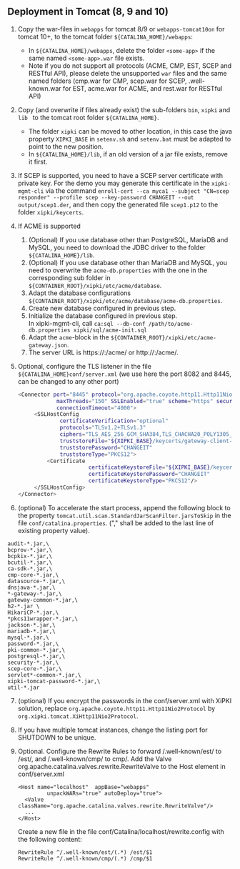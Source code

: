 Deployment in Tomcat (8, 9 and 10)
----
1. Copy the war-files in `webapps` for tomcat 8/9 or `webapps-tomcat10on` for tomcat 10+,
   to the tomcat folder `${CATALINA_HOME}/webapps`:
   - In `${CATALINA_HOME}/webapps`, delete the folder `<some-app>` if the same named `<some-app>.war` file exists.
   - Note if you do not support all protocols (ACME, CMP, EST, SCEP and RESTful API), please delete the unsupported `war`
     files and the same named folders
     (cmp.war for CMP, scep.war for SCEP, .well-known.war for EST, acme.war for ACME, and rest.war for RESTful API)
2. Copy (and overwrite if files already exist) the sub-folders `bin`, `xipki` and `lib `
   to the tomcat root folder `${CATALINA_HOME}`.
   - The folder `xipki` can be moved to other location, in this case the java property `XIPKI_BASE` in
     `setenv.sh` and `setenv.bat` must be adapted to point to the new position.
   - In `${CATALINA_HOME}/lib`, if an old version of a jar file exists, remove it first.
3. If SCEP is supported, you need to have a SCEP server certificate with private key. For the demo you may generate this
   certificate in the `xipki-mgmt-cli` via the command 
   `enroll-cert --ca myca1 --subject "CN=scep responder" --profile scep --key-password CHANGEIT --out output/scep1.der`,
   and then copy the generated file `scep1.p12` to the folder `xipki/keycerts`.
4. If ACME is supported
   1. (Optional) If you use database other than PostgreSQL, MariaDB and MySQL, you need to
      download the JDBC driver to the folder `${CATALINA_HOME}/lib`.
   2. (Optional) If you use database other than MariaDB and MySQL, you need to overwrite the
      `acme-db.properties` with the one in the corresponding sub folder in `${CONTAINER_ROOT}/xipki/etc/acme/database`.
   3. Adapt the database configurations `${CONTAINER_ROOT}/xipki/etc/acme/database/acme-db.properties`.
   4. Create new database configured in previous step.
   5. Initialize the database configured in previous step.  
      In xipki-mgmt-cli, call `ca:sql --db-conf /path/to/acme-db.properties xipki/sql/acme-init.sql`
   6. Adapt the `acme`-block in the `${CONTAINER_ROOT}/xipki/etc/acme-gateway.json`.
   7. The server URL is https://<host>:<HTTPS-port>/acme/ or http://<host>:<HTTP-port>/acme/.
5. Optional, configure the TLS listener in the file
   `${CATALINA_HOME}conf/server.xml` (we use here the port 8082 and 8445, can be changed to any other port)
   ```sh
   <Connector port="8445" protocol="org.apache.coyote.http11.Http11Nio2Protocol"
               maxThreads="150" SSLEnabled="true" scheme="https" secure="true"
               connectionTimeout="4000">
        <SSLHostConfig
                certificateVerification="optional"
                protocols="TLSv1.2+TLSv1.3"
                ciphers="TLS_AES_256_GCM_SHA384,TLS_CHACHA20_POLY1305_SHA256,TLS_AES_128_GCM_SHA256,TLS_AES_128_CCM_8_SHA256,TLS_AES_128_CCM_SHA256,TLS_ECDHE_ECDSA_WITH_AES_128_GCM_SHA256,TLS_ECDHE_ECDSA_WITH_AES_128_CBC_SHA256, TLS_ECDHE_RSA_WITH_AES_128_GCM_SHA256, TLS_ECDHE_RSA_WITH_AES_128_CBC_SHA256"
                truststoreFile="${XIPKI_BASE}/keycerts/gateway-client-ca-certstore.p12"
                truststorePassword="CHANGEIT"
                truststoreType="PKCS12">
            <Certificate
                         certificateKeystoreFile="${XIPKI_BASE}/keycerts/gateway-server.p12"
                         certificateKeystorePassword="CHANGEIT"
                         certificateKeystoreType="PKCS12"/>
        </SSLHostConfig>
   </Connector>
   ```

6. (optional) To accelerate the start process, append the following block to the property
  `tomcat.util.scan.StandardJarScanFilter.jarsToSkip` in the file `conf/catalina.properties`.
   (",\" shall be added to the last line of existing property value).

```
audit-*.jar,\
bcprov-*.jar,\
bcpkix-*.jar,\
bcutil-*.jar,\
ca-sdk-*.jar,\
cmp-core-*.jar,\
datasource-*.jar,\
dnsjava-*.jar,\
*-gateway-*.jar,\
gateway-common-*.jar,\
h2-*.jar \
HikariCP-*.jar,\
*pkcs11wrapper-*.jar,\
jackson-*.jar,\
mariadb-*.jar,\
mysql-*.jar,\
password-*.jar,\
pki-common-*.jar,\
postgresql-*.jar,\
security-*.jar,\
scep-core-*.jar,\
servlet*-common-*.jar,\
xipki-tomcat-password-*.jar,\
util-*.jar
```

7. (optional) If you encrypt the passwords in the conf/server.xml with XiPKI solution, replace
   `org.apache.coyote.http11.Http11Nio2Protocol` by `org.xipki.tomcat.XiHttp11Nio2Protocol`.

8. If you have multiple tomcat instances, change the listing port for SHUTDOWN to be unique.

9. Optional. Configure the Rewrite Rules to forward /.well-known/est/ to /est/, and /.well-known/cmp/ to cmp/.
   Add the Valve org.apache.catalina.valves.rewrite.RewriteValve to the Host element in conf/server.xml
   ```
   <Host name="localhost"  appBase="webapps"
            unpackWARs="true" autoDeploy="true">
     <Valve className="org.apache.catalina.valves.rewrite.RewriteValve"/>
     ...
   </Host>
   ```
   Create a new file in the file conf/Catalina/localhost/rewrite.config with the following content:
   ```
   RewriteRule ^/.well-known/est/(.*) /est/$1
   RewriteRule ^/.well-known/cmp/(.*) /cmp/$1
   ```
